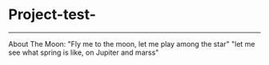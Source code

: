 # Project-test-
***

About The Moon:
"Fly me to the moon, let me play among the star"
"let me see what spring is like, on Jupiter and marss"